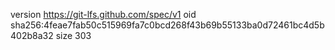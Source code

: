 version https://git-lfs.github.com/spec/v1
oid sha256:4feae7fab50c515969fa7c0bcd268f43b69b55133ba0d72461bc4d5b402b8a32
size 303

